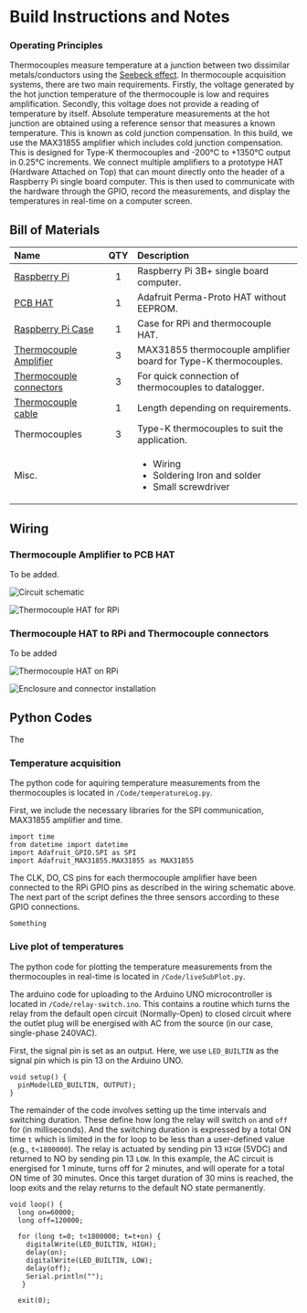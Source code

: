 # Build Instructions and Notes

### Operating Principles

Thermocouples measure temperature at a junction between two dissimilar metals/conductors using the [Seebeck effect](https://en.wikipedia.org/wiki/Thermocouple). In thermocouple acquisition systems, there are two main requirements. Firstly, the voltage generated by the hot junction temperature of the thermocouple is low and requires amplification. Secondly, this voltage does not provide a reading of temperature by itself. Absolute temperature measurements at the hot junction are obtained using a reference sensor that measures a known temperature. This is known as cold junction compensation. In this build, we use the MAX31855 amplifier which includes cold junction compensation. This is designed for Type-K thermocouples and -200°C to +1350°C output in 0.25°C increments. We connect multiple amplifiers to a prototype HAT (Hardware Attached on Top) that can mount directly onto the header of a Raspberry Pi single board computer. This is then used to communicate with the hardware through the GPIO, record the measurements, and display the temperatures in real-time on a computer screen.


## Bill of Materials

|Name               |QTY|Description                           |
|:------------------|:-:|:-------------------------------------|
|[Raspberry Pi](https://uk.farnell.com/raspberry-pi/rpi3-modbp/sbc-board-raspberry-pi-3-model/dp/2842228?src=raspberrypi)|1  |Raspberry Pi 3B+ single board computer. |
|[PCB HAT](https://www.adafruit.com/product/2310)|1  |Adafruit Perma-Proto HAT without EEPROM.|
|[Raspberry Pi Case](https://uk.rs-online.com/web/p/raspberry-pi-cases/9098132)|1 |Case for RPi and thermocouple HAT.| 
|[Thermocouple Amplifier](https://www.adafruit.com/product/269)|3  |MAX31855 thermocouple amplifier board for Type-K thermocouples.|
|[Thermocouple connectors](https://uk.rs-online.com/web/p/sensor-accessories/8919031)|3  |For quick connection of thermocouples to datalogger.|
|[Thermocouple cable](https://uk.rs-online.com/web/p/thermocouple-extension-wire/2363959)|1  |Length depending on requirements.|
|Thermocouples|3  |Type-K thermocouples to suit the application.|
|Misc.|   | <ul><li>Wiring</li><li>Soldering Iron and solder</li><li>Small screwdriver</li></ul>|


## Wiring

### Thermocouple Amplifier to PCB HAT

To be added.

![Circuit schematic](./Images/TC-HAT-Schematic.png)

![Thermocouple HAT for RPi](./Images/amplifiers-to-HAT-wiring.png)

### Thermocouple HAT to RPi and Thermocouple connectors

To be added

![Thermocouple HAT on RPi](./Images/TC-HAT-on-pi.png)

![Enclosure and connector installation](./Images/assembled-with-connectors.png)




## Python Codes

The 

### Temperature acquisition
The python code for aquiring temperature measurements from the thermocouples is located in `/Code/temperatureLog.py`. 

First, we include the necessary libraries for the SPI communication, MAX31855 amplifier and time.

```
import time
from datetime import datetime
import Adafruit_GPIO.SPI as SPI
import Adafruit_MAX31855.MAX31855 as MAX31855
```

The CLK, DO, CS pins for each thermocouple amplifier have been connected to the RPi GPIO pins as described in the wiring schematic above. The next part of the script defines the three sensors according to these GPIO connections.

```
Something
```


### Live plot of temperatures
The python code for plotting the temperature measurements from the thermocouples in real-time is located in `/Code/liveSubPlot.py`.


The arduino code for uploading to the Arduino UNO microcontroller is located in `/Code/relay-switch.ino`. This contains a routine which turns the relay from the default open circuit (Normally-Open) to closed circuit where the outlet plug will be energised with AC from the source (in our case, single-phase 240VAC).

First, the signal pin is set as an output. Here, we use `LED_BUILTIN` as the signal pin which is pin 13 on the Arduino UNO.

```
void setup() {
  pinMode(LED_BUILTIN, OUTPUT);
}
```

The remainder of the code involves setting up the time intervals and switching duration. These define how long the relay will switch `on` and `off` for (in milliseconds). And the switching duration is expressed by a total ON time `t` which is limited in the for loop to be less than a user-defined value (e.g., `t<1800000`). The relay is actuated by sending pin 13 `HIGH` (5VDC) and returned to NO by sending pin 13 `LOW`. In this example, the AC circuit is energised for 1 minute, turns off for 2 minutes, and will operate for a total ON time of 30 minutes. Once this target duration of 30 mins is reached, the loop exits and the relay returns to the default NO state permanently.   

```
void loop() {
  long on=60000;      
  long off=120000;    

  for (long t=0; t<1800000; t=t+on) {    
    digitalWrite(LED_BUILTIN, HIGH);    
    delay(on);                          
    digitalWrite(LED_BUILTIN, LOW);     
    delay(off);                         
    Serial.println(""); 
   }
  
  exit(0); 
```


